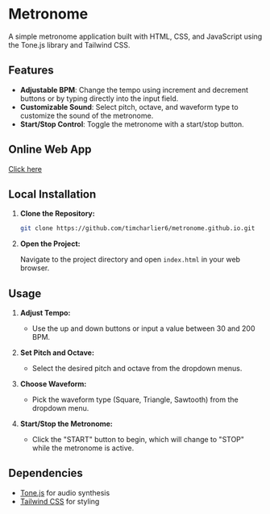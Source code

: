 # Metronome

A simple metronome application built with HTML, CSS, and JavaScript using the Tone.js library and Tailwind CSS.

## Features

- **Adjustable BPM**: Change the tempo using increment and decrement buttons or by typing directly into the input field.
- **Customizable Sound**: Select pitch, octave, and waveform type to customize the sound of the metronome.
- **Start/Stop Control**: Toggle the metronome with a start/stop button.

## Online Web App

[Click here](https://timcharlier6.github.io/metronome.github.io/)

## Local Installation

1. **Clone the Repository:**

   ```bash
   git clone https://github.com/timcharlier6/metronome.github.io.git
   ```

2. **Open the Project:**

   Navigate to the project directory and open `index.html` in your web browser.

## Usage

1. **Adjust Tempo:**

   - Use the up and down buttons or input a value between 30 and 200 BPM.

2. **Set Pitch and Octave:**

   - Select the desired pitch and octave from the dropdown menus.

3. **Choose Waveform:**

   - Pick the waveform type (Square, Triangle, Sawtooth) from the dropdown menu.

4. **Start/Stop the Metronome:**
   - Click the "START" button to begin, which will change to "STOP" while the metronome is active.

## Dependencies

- [Tone.js](https://cdnjs.com/libraries/tone) for audio synthesis
- [Tailwind CSS](https://tailwindcss.com/) for styling

